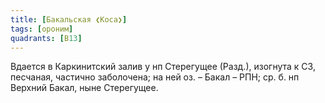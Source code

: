 ```yaml
---
title: [Бакальская ❮Коса❯]
tags: [ороним]
quadrants: [В13]
---
```


Вдается в Каркинитский залив у нп Стерегущее (Разд.), изогнута к СЗ, песчаная,
частично заболочена; на ней оз. – Бакал – РПН; ср. б. нп Верхний Бакал, ныне
Стерегущее.
